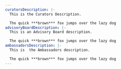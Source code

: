 ```yaml
---
curatorsDescription: |-
  This is the Curators Description. 

  The quick ***brown*** fox jumps over the lazy dog
advisoryBoardDescription: |-
  This is an Advisory Board description.

  The quick ***brown*** fox jumps over the lazy dog
ambassadorsDescription: |-
  This is  the Ambassadors description.

  The quick ***brown*** fox jumps over the lazy dog
---
```

